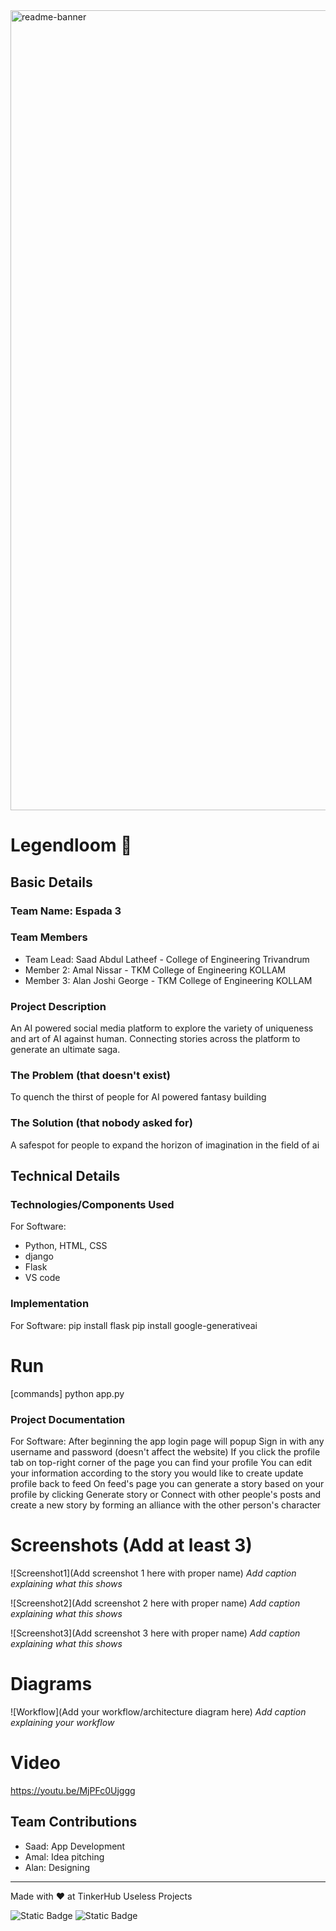<img width="1280" alt="readme-banner" src="https://github.com/user-attachments/assets/35332e92-44cb-425b-9dff-27bcf1023c6c">

# Legendloom 🎯


## Basic Details
### Team Name: Espada 3


### Team Members
- Team Lead: Saad Abdul Latheef - College of Engineering Trivandrum
- Member 2: Amal Nissar - TKM College of Engineering KOLLAM
- Member 3: Alan Joshi George - TKM College of Engineering KOLLAM

### Project Description
An AI powered social media platform to explore the variety of uniqueness and art of AI against human.
Connecting stories across the platform to generate an ultimate saga.

### The Problem (that doesn't exist)
To quench the thirst of people for AI powered fantasy building

### The Solution (that nobody asked for)
A safespot for people to expand the horizon of imagination in the field of ai

## Technical Details
### Technologies/Components Used
For Software:
- Python, HTML, CSS
- django
- Flask
- VS code

### Implementation
For Software:
pip install flask
pip install google-generativeai

# Run
[commands]
python app.py

### Project Documentation
For Software:
After beginning the app login page will popup
Sign in with any username and password (doesn't affect the website)
If you click the profile tab on top-right corner of the page you can find your profile
You can edit your information according to the story you would like to create
update profile
back to feed
On feed's page you can generate a story based on your profile by clicking Generate story
or Connect with other people's posts and create a new story by forming an alliance with the other person's character

# Screenshots (Add at least 3)
![Screenshot1](Add screenshot 1 here with proper name)
*Add caption explaining what this shows*

![Screenshot2](Add screenshot 2 here with proper name)
*Add caption explaining what this shows*

![Screenshot3](Add screenshot 3 here with proper name)
*Add caption explaining what this shows*

# Diagrams
![Workflow](Add your workflow/architecture diagram here)
*Add caption explaining your workflow*

# Video
<a href='https://youtu.be/MjPFc0Ujggg'>https://youtu.be/MjPFc0Ujggg</a>

## Team Contributions
- Saad: App Development
- Amal: Idea pitching
- Alan: Designing

---
Made with ❤️ at TinkerHub Useless Projects 

![Static Badge](https://img.shields.io/badge/TinkerHub-24?color=%23000000&link=https%3A%2F%2Fwww.tinkerhub.org%2F)
![Static Badge](https://img.shields.io/badge/UselessProject--24-24?link=https%3A%2F%2Fwww.tinkerhub.org%2Fevents%2FQ2Q1TQKX6Q%2FUseless%2520Projects)



